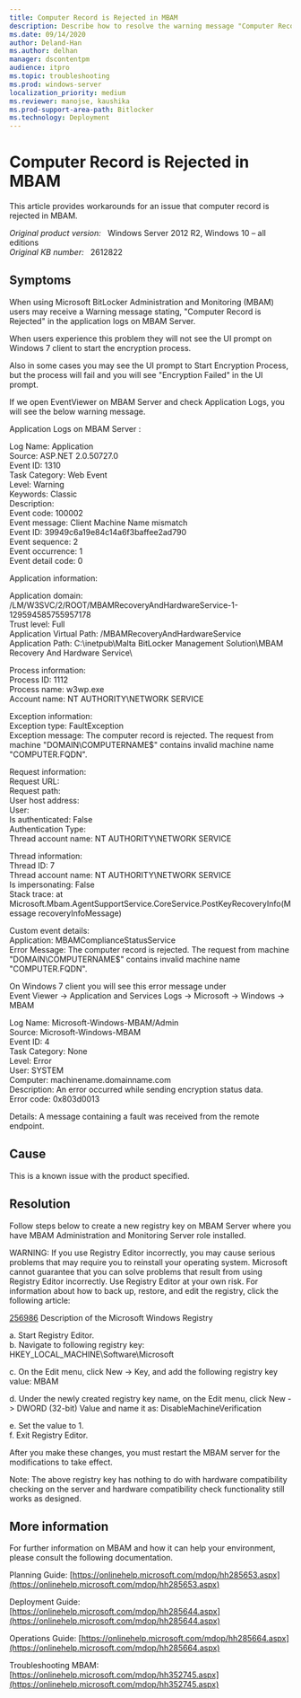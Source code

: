 ```yaml
---
title: Computer Record is Rejected in MBAM
description: Describe how to resolve the warning message "Computer Record is Rejected" in MBAM.
ms.date: 09/14/2020
author: Deland-Han
ms.author: delhan 
manager: dscontentpm
audience: itpro
ms.topic: troubleshooting
ms.prod: windows-server
localization_priority: medium
ms.reviewer: manojse, kaushika
ms.prod-support-area-path: Bitlocker
ms.technology: Deployment
---
```

# Computer Record is Rejected in MBAM

This article provides workarounds for an issue that computer record is rejected in MBAM.

_Original product version:_ &nbsp; Windows Server 2012 R2, Windows 10 – all editions  
_Original KB number:_ &nbsp; 2612822

## Symptoms

When using Microsoft BitLocker Administration and Monitoring (MBAM) users may receive a Warning message stating, "Computer Record is Rejected" in the application logs on MBAM Server.

When users experience this problem they will not see the UI prompt on Windows 7 client to start the encryption process.

Also in some cases you may see the UI prompt to Start Encryption Process, but the process will fail and you will see "Encryption Failed" in the UI prompt.

If we open EventViewer on MBAM Server and check Application Logs, you will see the below warning message.

Application Logs on MBAM Server :

Log Name: Application  
Source: ASP.NET 2.0.50727.0  
Event ID: 1310  
Task Category: Web Event  
Level: Warning  
Keywords: Classic  
Description:  
Event code: 100002  
Event message: Client Machine Name mismatch  
Event ID: 39949c6a19e84c14a6f3baffee2ad790  
Event sequence: 2  
Event occurrence: 1  
Event detail code: 0  

Application information:

Application domain: /LM/W3SVC/2/ROOT/MBAMRecoveryAndHardwareService-1-129594585755957178  
 Trust level: Full  
 Application Virtual Path: /MBAMRecoveryAndHardwareService  
 Application Path: C:\inetpub\Malta BitLocker Management Solution\MBAM Recovery And Hardware Service\

Process information:  
 Process ID: 1112  
 Process name: w3wp.exe  
 Account name: NT AUTHORITY\NETWORK SERVICE  

Exception information:  
 Exception type: FaultException  
 Exception message: The computer record is rejected. The request from machine "DOMAIN\COMPUTERNAME$" contains invalid machine name "COMPUTER.FQDN". 

Request information:  
 Request URL:  
 Request path:  
 User host address:  
 User:  
 Is authenticated: False  
 Authentication Type:  
 Thread account name: NT AUTHORITY\NETWORK SERVICE  

Thread information:  
 Thread ID: 7  
 Thread account name: NT AUTHORITY\NETWORK SERVICE  
 Is impersonating: False  
 Stack trace: at Microsoft.Mbam.AgentSupportService.CoreService.PostKeyRecoveryInfo(Message recoveryInfoMessage)

Custom event details:  
 Application: MBAMComplianceStatusService  
 Error Message: The computer record is rejected. The request from machine "DOMAIN\COMPUTERNAME$" contains invalid machine name "COMPUTER.FQDN".

On Windows 7 client you will see this error message under  
Event Viewer -> Application and Services Logs -> Microsoft -> Windows -> MBAM

Log Name: Microsoft-Windows-MBAM/Admin  
Source: Microsoft-Windows-MBAM  
Event ID: 4  
Task Category: None  
Level: Error  
User: SYSTEM  
Computer: machinename.domainname.com  
Description: An error occurred while sending encryption status data.  
Error code: 0x803d0013

Details: A message containing a fault was received from the remote endpoint.

## Cause

This is a known issue with the product specified.

## Resolution

Follow steps below to create a new registry key on MBAM Server where you have MBAM Administration and Monitoring Server role installed.  

WARNING: If you use Registry Editor incorrectly, you may cause serious problems that may require you to reinstall your operating system. Microsoft cannot guarantee that you can solve problems that result from using Registry Editor incorrectly. Use Registry Editor at your own risk.
For information about how to back up, restore, and edit the registry, click the following article: 

[256986](https://support.microsoft.com/help/en-us) Description of the Microsoft Windows Registry

a. Start Registry Editor.  
b. Navigate to following registry key:
 HKEY_LOCAL_MACHINE\Software\Microsoft 

c. On the Edit menu, click New -> Key, and add the following registry key value:
 MBAM 

d. Under the newly created registry key name, on the Edit menu, click New -> DWORD (32-bit) Value and name it as:
 DisableMachineVerification 

e. Set the value to 1.  
f. Exit Registry Editor.

After you make these changes, you must restart the MBAM server for the modifications to take effect.

Note: The above registry key has nothing to do with hardware compatibility checking on the server and hardware compatibility check functionality still works as designed.

## More information

For further information on MBAM and how it can help your environment, please consult the following documentation.

Planning Guide: [https://onlinehelp.microsoft.com/mdop/hh285653.aspx](https://onlinehelp.microsoft.com/mdop/hh285653.aspx) 

Deployment Guide: [https://onlinehelp.microsoft.com/mdop/hh285644.aspx](https://onlinehelp.microsoft.com/mdop/hh285644.aspx) 

Operations Guide: [https://onlinehelp.microsoft.com/mdop/hh285664.aspx](https://onlinehelp.microsoft.com/mdop/hh285664.aspx) 

Troubleshooting MBAM: [https://onlinehelp.microsoft.com/mdop/hh352745.aspx](https://onlinehelp.microsoft.com/mdop/hh352745.aspx)
